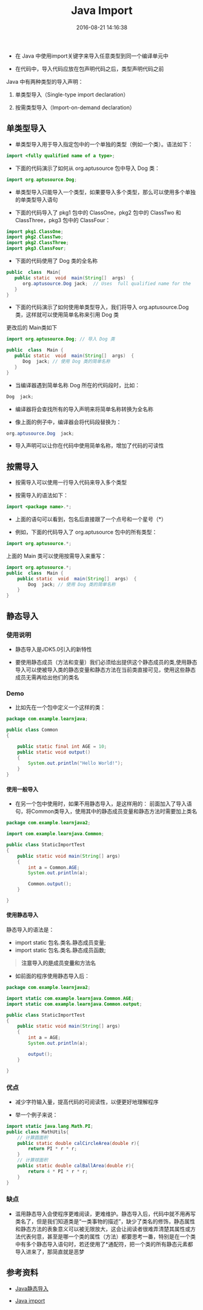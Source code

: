 ﻿---
title: Java Import
date: 2016-08-21 14:16:38
tags: JAVA
categories: JAVA
---

- 在 Java 中使用import关键字来导入任意类型到同一个编译单元中

- 在代码中，导入代码应放在包声明代码之后，类型声明代码之前

Java 中有两种类型的导入声明：

1. 单类型导入（Single-type import declaration）

2. 按需类型导入（Import-on-demand declaration）


## 单类型导入

- 单类型导入用于导入指定包中的一个单独的类型（例如一个类）。语法如下：

```java
import <fully qualified name of a type>;
```

- 下面的代码演示了如何从 org.aptusource 包中导入 Dog 类：

```java
import org.aptusource.Dog;
```

- 单类型导入只能导入一个类型，如果要导入多个类型，那么可以使用多个单独的单类型导入语句

- 下面的代码导入了 pkg1 包中的 ClassOne，pkg2 包中的 ClassTwo 和 ClassThree，pkg3 包中的 ClassFour：

```java
import pkg1.ClassOne; 
import pkg2.ClassTwo; 
import pkg2.ClassThree; 
import pkg3.ClassFour;
```

- 下面的代码使用了 Dog 类的全名称

```java
public  class  Main{
   public static  void  main(String[]  args)  {
      org.aptusource.Dog jack;  // Uses  full qualified name for the   Dog  class
   }
}
```

- 下面的代码演示了如何使用单类型导入，我们将导入 org.aptusource.Dog 类，这样就可以使用简单名称来引用 Dog 类


<!-- more -->

更改后的 Main类如下

```java
import org.aptusource.Dog; // 导入 Dog 类

public  class  Main {
   public static  void  main(String[]  args)  {
      Dog  jack; // 使用 Dog 类的简单名称
   }
}
```

- 当编译器遇到简单名称 Dog 所在的代码段时，比如：

```java
Dog  jack;
```

- 编译器将会查找所有的导入声明来将简单名称转换为全名称

- 像上面的例子中，编译器会将代码段替换为：

```java
org.aptusource.Dog  jack;
```

- 导入声明可以让你在代码中使用简单名称，增加了代码的可读性


## 按需导入

- 按需导入可以使用一行导入代码来导入多个类型

- 按需导入的语法如下：

```java
import <package name>.*;
```

- 上面的语句可以看到，包名后直接跟了一个点号和一个星号（*）

- 例如，下面的代码导入了 org.aptusource 包中的所有类型：

```java
import org.aptusource.*;
```

上面的 Main 类可以使用按需导入来重写：

```java
import org.aptusource.*;
public  class  Main {
    public static  void  main(String[]  args)  {
        Dog  jack; // 使用 Dog 类的简单名称
    }
}
```

## 静态导入

### 使用说明

- 静态导入是JDK5.0引入的新特性

- 要使用静态成员（方法和变量）我们必须给出提供这个静态成员的类,使用静态导入可以使被导入类的静态变量和静态方法在当前类直接可见，使用这些静态成员无需再给出他们的类名

### Demo

- 比如先在一个包中定义一个这样的类：

```java
package com.example.learnjava;

public class Common
{

    public static final int AGE = 10;
    public static void output()
    {
        System.out.println("Hello World!");
    }
}
```

#### __使用一般导入__

- 在另一个包中使用时，如果不用静态导入，是这样用的： 
前面加入了导入语句，将Common类导入，使用其中的静态成员变量和静态方法时需要加上类名

```java
package com.example.learnjava2;

import com.example.learnjava.Common;

public class StaticImportTest
{
    public static void main(String[] args)
    {
        int a = Common.AGE;
        System.out.println(a);

        Common.output();
    }

}
```

#### __使用静态导入__

静态导入的语法是： 

- import static 包名.类名.静态成员变量; 
- import static 包名.类名.静态成员函数; 

> __注意导入的是成员变量和方法名__

- 如前面的程序使用静态导入后：

```java
package com.example.learnjava2;

import static com.example.learnjava.Common.AGE;
import static com.example.learnjava.Common.output;

public class StaticImportTest
{
    public static void main(String[] args)
    {
        int a = AGE;
        System.out.println(a);

        output();
    }

}
```

### 优点

- 减少字符输入量，提高代码的可阅读性，以便更好地理解程序

- 举一个例子来说：

```java
import static java.lang.Math.PI;
public class MathUtils{
    // 计算圆面积
    public static double calCircleArea(double r){
        return PI * r * r;
    }
    // 计算球面积
    public static double calBallArea(double r){
        return 4 * PI * r * r;
    }
}
```

### 缺点

- 滥用静态导入会使程序更难阅读，更难维护。静态导入后，代码中就不用再写类名了，但是我们知道类是“一类事物的描述”，缺少了类名的修饰，静态属性和静态方法的表象意义可以被无限放大，这会让阅读者很难弄清楚其属性或方法代表何意，甚至是哪一个类的属性（方法）都要思考一番，特别是在一个类中有多个静态导入语句时，若还使用了*通配符，把一个类的所有静态元素都导入进来了，那简直就是恶梦

## 参考资料

- [Java静态导入](http://blog.csdn.net/houhow/article/details/51567471)

- [Java import](http://codecloud.net/7299.html)



